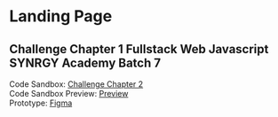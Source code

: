 # Landing Page
## Challenge Chapter 1 Fullstack Web Javascript SYNRGY Academy Batch 7
Code Sandbox: [Challenge Chapter 2](https://codesandbox.io/p/sandbox/f-fsw24001119-synrgy7-the-binar-car-rental-ch1-vt3xmt) <br />
Code Sandbox Preview: [Preview](https://vt3xmt.csb.app/index.html)<br />
Prototype: [Figma](https://www.figma.com/file/QiNXZPX7OwUeFzqSPuiQBE/BCR---Binar-Car-Rental?type=design&node-id=2%3A703&mode=design&t=VHdzwiDqI9UYDpq1-1)
